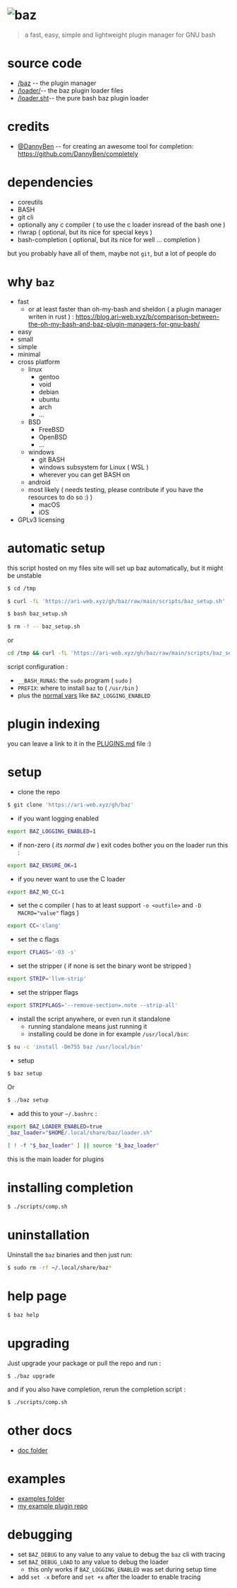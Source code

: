<p align="center">
    <h1><img src="/logo.png" alt="baz" /></h1>
</p>

> a fast, easy, simple and lightweight plugin manager for GNU bash

# source code

-   [/baz](/baz) -- the plugin manager
-   [/loader/](/loader/)-- the baz plugin loader files
-   [/loader.sht](/loader.sht)-- the pure bash baz plugin loader

# credits

-   [@DannyBen](https://github.com/DannyBen) -- for creating an awesome tool for completion: https://github.com/DannyBen/completely

# dependencies

-   coreutils
-   BASH
-   git cli
-   optionally any c compiler ( to use the c loader insread of the bash one )
-   rlwrap ( optional, but its nice for special keys )
-   bash-completion ( optional, but its nice for well ... completion )

but you probably have all of them, maybe not `git`, but a lot of people do

# why `baz`

-   fast
    -   or at least faster than oh-my-bash and sheldon ( a plugin manager writen in rust ) : <https://blog.ari-web.xyz/b/comparison-between-the-oh-my-bash-and-baz-plugin-managers-for-gnu-bash/>
-   easy
-   small
-   simple
-   minimal
-   cross platform
    -   linux
        -   gentoo
        -   void
        -   debian
        -   ubuntu
        -   arch
        -   ...
    -   BSD
        -   FreeBSD
        -   OpenBSD
        -   ...
    -   windows
        -   git BASH
        -   windows subsystem for Linux ( WSL )
        -   wherever you can get BASH on
    -   android
    -   most likely ( needs testing, please contribute if you have the resources to do so :) )
        - macOS
        - iOS
-   GPLv3 licensing

# automatic setup

this script hosted on my files site will set up
baz automatically, but it might be unstable

```bash
$ cd /tmp

$ curl -fL 'https://ari-web.xyz/gh/baz/raw/main/scripts/baz_setup.sh' -o baz_setup.sh

$ bash baz_setup.sh

$ rm -f -- baz_setup.sh
```

or

```sh
cd /tmp && curl -fL 'https://ari-web.xyz/gh/baz/raw/main/scripts/baz_setup.sh' -o baz_setup.sh && bash baz_setup.sh && rm -f -- baz_setup.sh
```

script configuration :

-   `__BASH_RUNAS`: the `sudo` program ( `sudo` )
-   `PREFIX`: where to install `baz` to ( `/usr/bin` )
-   plus the [normal vars](#setup) like `BAZ_LOGGING_ENABLED`

# plugin indexing

you can leave a link to it in the [PLUGINS.md](/PLUGINS.md) file :)

# setup

-   clone the repo

```bash
$ git clone 'https://ari-web.xyz/gh/baz'
```

-   if you want logging enabled

```sh
export BAZ_LOGGING_ENABLED=1
```

-   if non-zero ( _its normal dw_ ) exit codes bother you on the loader run this :

```sh
export BAZ_ENSURE_OK=1
```

-   if you never want to use the C loader

```sh
export BAZ_NO_CC=1
```

-   set the c compiler ( has to at least support `-o <outfile>` and `-D MACRO="value"` flags )

```sh
export CC='clang'
```

-   set the c flags

```sh
export CFLAGS='-O3 -s'
```

-   set the stripper ( if none is set the binary wont be stripped )

```sh
export STRIP='llvm-strip'
```

-   set the stripper flags

```sh
export STRIPFLAGS='--remove-section=.note --strip-all'
```

-   install the script anywhere, or even run it standalone
    -   running standalone means just running it
    -   installing could be done in for example `/usr/local/bin`:

```bash
$ su -c 'install -Dm755 baz /usr/local/bin'
```

-   setup

```bash
$ baz setup
```

Or

```bash
$ ./baz setup
```

-   add this to your `~/.bashrc` :

```bash
export BAZ_LOADER_ENABLED=true
_baz_loader="$HOME/.local/share/baz/loader.sh"

[ ! -f "$_baz_loader" ] || source "$_baz_loader"
```

this is the main loader for plugins

# installing completion

```bash
$ ./scripts/comp.sh
```

# uninstallation

Uninstall the `baz` binaries and then just run:

```sh
$ sudo rm -rf ~/.local/share/baz*
```

# help page

```bash
$ baz help
```

# upgrading

Just upgrade your package or pull the repo
and run :

```bash
$ ./baz upgrade
```

and if you also have completion, rerun the completion
script :

```bash
$ ./scripts/comp.sh
```

# other docs

-   [doc folder](/doc)

# examples

-   [examples folder](/examples)
-   [my example plugin repo](https://github.com/TruncatedDinosour/baz-example-plugin)

# debugging

-   set `BAZ_DEBUG` to any value to any value to debug the `baz` cli with tracing
-   set `BAZ_DEBUG_LOAD` to any value to debug the loader
    -   this only works if `BAZ_LOGGING_ENABLED` was set during setup time
-   add `set -x` before and `set +x` after the loader to enable tracing
